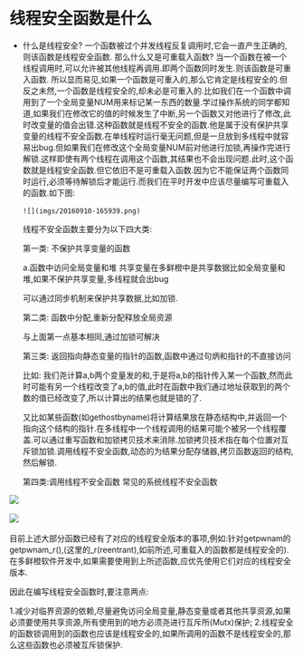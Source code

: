 # 线程安全函数是什么

- 什么是线程安全?
一个函数被过个并发线程反复调用时,它会一直产生正确的,则该函数是线程安全函数.
那么什么又是可重载入函数?
当一个函数在被一个线程调用时,可以允许被其他线程再调用.即两个函数同时发生.则该函数是可重入函数.
所以显而易见,如果一个函数是可重入的,那么它肯定是线程安全的.但反之未然,一个函数是线程安全的,却未必是可重入的.比如我们在一个函数中调用到了一个全局变量NUM用来标记某一东西的数量.学过操作系统的同学都知道,如果我们在修改它的值的时候发生了中断,另一个函数又对他进行了修改,此时改变量的值会出错.这种函数就是线程不安全的函数.他是属于没有保护共享变量的线程不安全函数.在单线程时运行毫无问题,但是一旦放到多线程中就容易出bug.但如果我们在修改这个全局变量NUM前对他进行加锁,再操作完进行解锁.这样即使有两个线程在调用这个函数,其结果也不会出现问题.此时,这个函数就是线程安全函数.但它依旧不是可重载入函数.因为它不能保证两个函数同时运行,必须等待解锁后才能运行.而我们在平时开发中应该尽量编写可重载入的函数.如下图:

      ![](imgs/20160910-165939.png)
      
  线程不安全函数主要分为以下四大类:
  
  第一类: 不保护共享变量的函数
  
  a.函数中访问全局变量和堆
  共享变量在多鲜橙中是共享数据比如全局变量和堆,如果不保护共享变量,多线程就会出bug
  
  可以通过同步机制来保护共享数据,比如加锁.
  
  第二类: 函数中分配,重新分配释放全局资源
  
  与上面第一点基本相同,通过加锁可解决
  
  第三类: 返回指向静态变量的指针的函数,函数中通过句炳和指针的不直接访问
  
  比如: 我们尧计算a,b两个变量发的和,于是将a,b的指针传入某一个函数,然而此时可能有另一个线程改变了a,b的值,此时在函数中我们通过地址获取到的两个数的值已经改变了,所以计算出的结果也就是错的了.
  
  又比如某些函数(如gethostbyname)将计算结果放在静态结构中,并返回一个指向这个结构的指针.在多线程中一个线程调用的结果可能个被另一个线程覆盖.可以通过重写函数和加锁拷贝技术来消除.加锁拷贝技术指在每个位置对互斥锁加锁.调用线程不安全函数,动态的为结果分配存储器,拷贝函数返回的结构,然后解锁.
  
  第四类:调用线程不安全函数
  常见的系统线程不安全函数
  
 ![](/home/bocai/tu/1.jpg) 
 
 ![](/home/bocai/tu/2.png)
 
 目前上述大部分函数已经有了对应的线程安全版本的事项,例如:针对getpwnam的getpwnam_r(),(这里的_r(reentrant),如前所述,可重载入的函数都是线程安全的).在多鲜橙软件开发中,如果需要使用到上所述函数,应优先使用它们对应的线程安全版本.
 
 因此在编写线程安全函数时,要注意两点:
 
 1.减少对临界资源的依赖,尽量避免访问全局变量,静态变量或者其他共享资源,如果必须要使用共享资源,所有使用到的地方必须尧进行互斥所(Mutx)保护;
 2.线程安全的函数锁调用到的函数也应该是线程安全的,如果所调用的函数不是线程安全的,那么这些函数也必须被互斥锁保护.
 
 